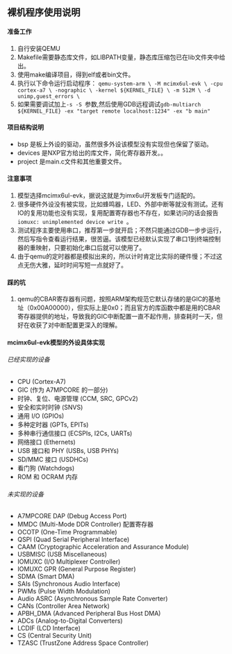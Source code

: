 ## 裸机程序使用说明

#### 准备工作
1. 自行安装QEMU
2. Makefile需要静态库文件，如LIBPATH变量，静态库压缩包已在lib文件夹中给出。
3. 使用make编译项目，得到elf或者bin文件。
4. 执行以下命令运行启动程序：
    `qemu-system-arm \
    -M mcimx6ul-evk \
    -cpu cortex-a7 \
    -nographic \
    -kernel ${KERNEL_FILE} \
    -m 512M \
    -d unimp,guest_errors \`
5. 如果需要调试加上`-s -S `参数,然后使用GDB远程调试`gdb-multiarch  ${KERNEL_FILE} -ex "target remote localhost:1234" -ex "b main"`

#### 项目结构说明
- bsp 是板上外设的驱动，虽然很多外设该模型没有实现但也保留了驱动。
- devices 是NXP官方给出的库文件，简化寄存器开发。。
- project 是main.c文件和其他重要文件。

#### 注意事项
1. 模型选择mcimx6ul-evk，据说这就是为imx6ul开发板专门适配的。
2. 很多硬件外设没有被实现，比如蜂鸣器，LED、外部中断等就没有测试。还有IO的复用功能也没有实现，复用配置寄存器也不存在，如果访问的话会报告`iomuxc: unimplemented device write `。
3. 测试程序主要使用串口，推荐第一步就开启；不然只能通过GDB一步步运行，然后写指令查看运行结果，很苦逼。该模型已经默认实现了串口1到终端控制器的重映射，只要初始化串口后就可以使用了。
4. 由于qemu的定时器都是模拟出来的，所以计时肯定比实际的硬件慢；不过这点无伤大雅，延时时间写短一点就好了。


#### 踩的坑
1. qemu的CBAR寄存器有问题，按照ARM架构规范它默认存储的是GIC的基地址（0x00A00000），但实际上是0x0；而且官方的库函数中都是用的CBAR寄存器提供的地址，导致我的GIC中断配置一直不起作用，排查耗时一天，但好在收获了对中断配置更深入的理解。


#### mcimx6ul-evk模型的外设具体实现
###### 已经实现的设备
- CPU (Cortex-A7)
- GIC (作为 A7MPCORE 的一部分)
- 时钟、复位、电源管理 (CCM, SRC, GPCv2)
- 安全和实时时钟 (SNVS)
- 通用 I/O (GPIOs)
- 多种定时器 (GPTs, EPITs)
- 多种串行通信接口 (ECSPIs, I2Cs, UARTs)
- 网络接口 (Ethernets)
- USB 接口和 PHY (USBs, USB PHYs)
- SD/MMC 接口 (USDHCs)
- 看门狗 (Watchdogs)
- ROM 和 OCRAM 内存

###### 未实现的设备
- A7MPCORE DAP (Debug Access Port)
- MMDC (Multi-Mode DDR Controller) 配置寄存器
- OCOTP (One-Time Programmable)
- QSPI (Quad Serial Peripheral Interface)
- CAAM (Cryptographic Acceleration and Assurance Module)
- USBMISC (USB Miscellaneous)
- IOMUXC (I/O Multiplexer Controller)
- IOMUXC GPR (General Purpose Register)
- SDMA (Smart DMA)
- SAIs (Synchronous Audio Interface)
- PWMs (Pulse Width Modulation)
- Audio ASRC (Asynchronous Sample Rate Converter)
- CANs (Controller Area Network)
- APBH_DMA (Advanced Peripheral Bus Host DMA)
- ADCs (Analog-to-Digital Converters)
- LCDIF (LCD Interface)
- CS (Central Security Unit)
- TZASC (TrustZone Address Space Controller)
